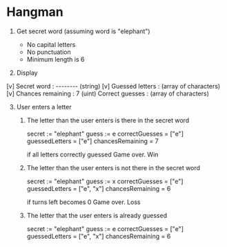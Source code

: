 # Hangman


1. Get secret word (assuming word is "elephant")
   - No capital letters
   - No punctuation
   - Minimum length is 6
    


2. Display


[v] Secret word : --------  (string)
[v] Guessed letters :       (array of characters)
[v] Chances remaining : 7   (uint)
    Correct guesses :       (array of characters)




3. User enters a letter
   1. The letter than the user enters is there in the secret word
      
      secret := "elephant"
      guess := e
      correctGuesses = ["e"]
      guessedLetters = ["e"]
      chancesRemaining = 7
      
      if all letters correctly guessed
         Game over. Win


   2. The letter than the user enters is not there in the secret word
      
      secret := "elephant"
      guess := x
      correctGuesses = ["e"]
      guessedLetters = ["e", "x"]
      chancesRemaining = 6
      
      if turns left becomes 0
         Game over. Loss


   3. The letter that the user enters is already guessed
      
      secret := "elephant"
      guess := e
      correctGuesses = ["e"]
      guessedLetters = ["e", "x"]
      chancesRemaining = 6
      
      
      




















